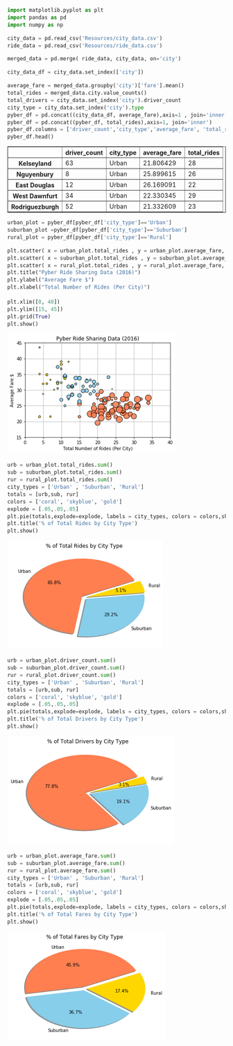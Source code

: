 

```python
import matplotlib.pyplot as plt
import pandas as pd
import numpy as np
```


```python
city_data = pd.read_csv('Resources/city_data.csv')
ride_data = pd.read_csv('Resources/ride_data.csv')
```


```python
merged_data = pd.merge( ride_data, city_data, on='city')
```


```python
city_data_df = city_data.set_index(['city'])
```


```python
average_fare = merged_data.groupby('city')['fare'].mean()
total_rides = merged_data.city.value_counts()
total_drivers = city_data.set_index('city').driver_count
city_type = city_data.set_index('city').type
pyber_df = pd.concat((city_data_df, average_fare),axis=1 , join='inner')
pyber_df = pd.concat((pyber_df, total_rides),axis=1, join='inner')
pyber_df.columns = ['driver_count','city_type','average_fare', 'total_rides']
pyber_df.head()
```




<div>
<style>
    .dataframe thead tr:only-child th {
        text-align: right;
    }

    .dataframe thead th {
        text-align: left;
    }

    .dataframe tbody tr th {
        vertical-align: top;
    }
</style>
<table border="1" class="dataframe">
  <thead>
    <tr style="text-align: right;">
      <th></th>
      <th>driver_count</th>
      <th>city_type</th>
      <th>average_fare</th>
      <th>total_rides</th>
    </tr>
  </thead>
  <tbody>
    <tr>
      <th>Kelseyland</th>
      <td>63</td>
      <td>Urban</td>
      <td>21.806429</td>
      <td>28</td>
    </tr>
    <tr>
      <th>Nguyenbury</th>
      <td>8</td>
      <td>Urban</td>
      <td>25.899615</td>
      <td>26</td>
    </tr>
    <tr>
      <th>East Douglas</th>
      <td>12</td>
      <td>Urban</td>
      <td>26.169091</td>
      <td>22</td>
    </tr>
    <tr>
      <th>West Dawnfurt</th>
      <td>34</td>
      <td>Urban</td>
      <td>22.330345</td>
      <td>29</td>
    </tr>
    <tr>
      <th>Rodriguezburgh</th>
      <td>52</td>
      <td>Urban</td>
      <td>21.332609</td>
      <td>23</td>
    </tr>
  </tbody>
</table>
</div>




```python
urban_plot = pyber_df[pyber_df['city_type']=='Urban']
suburban_plot =pyber_df[pyber_df['city_type']=='Suburban']
rural_plot = pyber_df[pyber_df['city_type']=='Rural']

```


```python
plt.scatter( x = urban_plot.total_rides , y = urban_plot.average_fare, s=urban_plot.driver_count*3, c = 'coral',alpha=.9,linewidth = 1,edgecolor = 'black')
plt.scatter( x = suburban_plot.total_rides , y = suburban_plot.average_fare, s=suburban_plot.driver_count*3, c = 'skyblue',alpha=.9,linewidth = 1,edgecolor = 'black')
plt.scatter( x = rural_plot.total_rides , y = rural_plot.average_fare, s=rural_plot.driver_count*3, c = 'gold',alpha =.9,linewidth = 1,edgecolor = 'black')
plt.title("Pyber Ride Sharing Data (2016)")
plt.ylabel("Average Fare $")
plt.xlabel("Total Number of Rides (Per City)")

plt.xlim([0, 40])
plt.ylim([15, 45])
plt.grid(True)
plt.show()
```


![png](output_6_0.png)



```python
urb = urban_plot.total_rides.sum()
sub = suburban_plot.total_rides.sum()
rur = rural_plot.total_rides.sum()
city_types = ['Urban' , 'Suburban', 'Rural']
totals = [urb,sub, rur]
colors = ['coral', 'skyblue', 'gold']
explode = [.05,.05,.05]
plt.pie(totals,explode=explode, labels = city_types, colors = colors,shadow = True, startangle=25, autopct ='%1.1f%%')
plt.title('% of Total Rides by City Type')
plt.show()
```


![png](output_7_0.png)



```python
urb = urban_plot.driver_count.sum()
sub = suburban_plot.driver_count.sum()
rur = rural_plot.driver_count.sum()
city_types = ['Urban' , 'Suburban', 'Rural']
totals = [urb,sub, rur]
colors = ['coral', 'skyblue', 'gold']
explode = [.05,.05,.05]
plt.pie(totals,explode=explode, labels = city_types, colors = colors,shadow = True, startangle=25, autopct ='%1.1f%%')
plt.title('% of Total Drivers by City Type')
plt.show()
```


![png](output_8_0.png)



```python
urb = urban_plot.average_fare.sum()
sub = suburban_plot.average_fare.sum()
rur = rural_plot.average_fare.sum()
city_types = ['Urban' , 'Suburban', 'Rural']
totals = [urb,sub, rur]
colors = ['coral', 'skyblue', 'gold']
explode = [.05,.05,.05]
plt.pie(totals,explode=explode, labels = city_types, colors = colors,shadow = True, startangle=25, autopct ='%1.1f%%')
plt.title('% of Total Fares by City Type')
plt.show()
```


![png](output_9_0.png)

